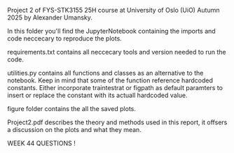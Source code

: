Project 2 of FYS-STK3155 25H course at University of Oslo (UiO) Autumn 2025 by Alexander Umansky.

In this folder you'll find the JupyterNotebook containing the imports and code neccecary to reproduce the plots.

requirements.txt contains all neccecary tools and version needed to run the code.

utilities.py contains all functions and classes as an alternative to the notebook. Keep in mind that some of the function reference hardcoded constants. Either incorporate traintestrat or figpath  as default paramters to insert or replace the constant with its actuall hardcoded value.

figure folder contains the all the saved plots.

Project2.pdf describes the theory and methods used in this report, it offsers a discussion on the plots and what they mean.

WEEK 44 QUESTIONS !
